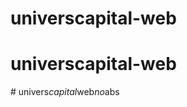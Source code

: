 # universcapital-web
# universcapital-web
#   u n i v e r s _ c a p i t a l _ w e b _ n o _ a b s  
 